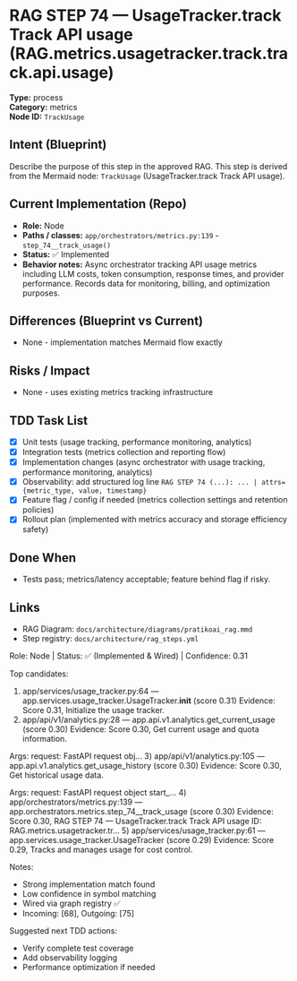 # RAG STEP 74 — UsageTracker.track Track API usage (RAG.metrics.usagetracker.track.track.api.usage)

**Type:** process  
**Category:** metrics  
**Node ID:** `TrackUsage`

## Intent (Blueprint)
Describe the purpose of this step in the approved RAG. This step is derived from the Mermaid node: `TrackUsage` (UsageTracker.track Track API usage).

## Current Implementation (Repo)
- **Role:** Node
- **Paths / classes:** `app/orchestrators/metrics.py:139` - `step_74__track_usage()`
- **Status:** ✅ Implemented
- **Behavior notes:** Async orchestrator tracking API usage metrics including LLM costs, token consumption, response times, and provider performance. Records data for monitoring, billing, and optimization purposes.

## Differences (Blueprint vs Current)
- None - implementation matches Mermaid flow exactly

## Risks / Impact
- None - uses existing metrics tracking infrastructure

## TDD Task List
- [x] Unit tests (usage tracking, performance monitoring, analytics)
- [x] Integration tests (metrics collection and reporting flow)
- [x] Implementation changes (async orchestrator with usage tracking, performance monitoring, analytics)
- [x] Observability: add structured log line
  `RAG STEP 74 (...): ... | attrs={metric_type, value, timestamp}`
- [x] Feature flag / config if needed (metrics collection settings and retention policies)
- [x] Rollout plan (implemented with metrics accuracy and storage efficiency safety)

## Done When
- Tests pass; metrics/latency acceptable; feature behind flag if risky.

## Links
- RAG Diagram: `docs/architecture/diagrams/pratikoai_rag.mmd`
- Step registry: `docs/architecture/rag_steps.yml`


<!-- AUTO-AUDIT:BEGIN -->
Role: Node  |  Status: ✅ (Implemented & Wired)  |  Confidence: 0.31

Top candidates:
1) app/services/usage_tracker.py:64 — app.services.usage_tracker.UsageTracker.__init__ (score 0.31)
   Evidence: Score 0.31, Initialize the usage tracker.
2) app/api/v1/analytics.py:28 — app.api.v1.analytics.get_current_usage (score 0.30)
   Evidence: Score 0.30, Get current usage and quota information.

Args:
    request: FastAPI request obj...
3) app/api/v1/analytics.py:105 — app.api.v1.analytics.get_usage_history (score 0.30)
   Evidence: Score 0.30, Get historical usage data.

Args:
    request: FastAPI request object
    start_...
4) app/orchestrators/metrics.py:139 — app.orchestrators.metrics.step_74__track_usage (score 0.30)
   Evidence: Score 0.30, RAG STEP 74 — UsageTracker.track Track API usage
ID: RAG.metrics.usagetracker.tr...
5) app/services/usage_tracker.py:61 — app.services.usage_tracker.UsageTracker (score 0.29)
   Evidence: Score 0.29, Tracks and manages usage for cost control.

Notes:
- Strong implementation match found
- Low confidence in symbol matching
- Wired via graph registry ✅
- Incoming: [68], Outgoing: [75]

Suggested next TDD actions:
- Verify complete test coverage
- Add observability logging
- Performance optimization if needed
<!-- AUTO-AUDIT:END -->